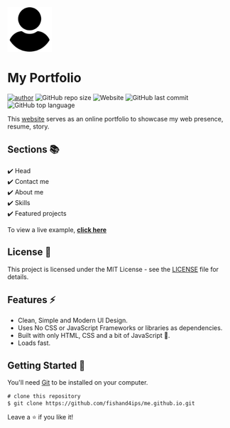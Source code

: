 <img src="./assets/img/user.png" width = "100px" height = "100px" alt="portfolio-icon">

# My Portfolio

[![author](https://img.shields.io/badge/author-fishand4ips-yellowgreen)](https://github.com/fishand4ips/)
![GitHub repo size](https://img.shields.io/github/repo-size/fishand4ips/me.github.io)
![Website](https://img.shields.io/website?down_color=critical&down_message=offline&label=Website%20status&up_color=success&up_message=online&url=https%3A%2F%2Fme.fishand4ips.tk%2F)
![GitHub last commit](https://img.shields.io/github/last-commit/fishand4ips/me.github.io?color=darkblue)
![GitHub top language](https://img.shields.io/github/languages/top/fishand4ips/me.github.io?color=orange)

This [website](https://me.fishand4ips.tk/) serves as an online portfolio to showcase my web presence, resume, story.

## Sections 📚

✔️ Head\
✔️ Contact me\
✔️ About me\
✔️ Skills \
✔️ Featured projects

To view a live example, **[click here](https://me.fishand4ips.tk/)**

## License 📄

This project is licensed under the MIT License - see the [LICENSE](./LICENSE) file for details.

## Features :zap:

- Clean, Simple and Modern UI Design.
- Uses No CSS or JavaScript Frameworks or libraries as dependencies.
- Built with only HTML, CSS and a bit of JavaScript 🔨.
- Loads fast.

## Getting Started 🚀

You'll need [Git](https://git-scm.com) to be installed on your computer. 
```
# clone this repository
$ git clone https://github.com/fishand4ips/me.github.io.git
```

Leave a :star: if you like it!
